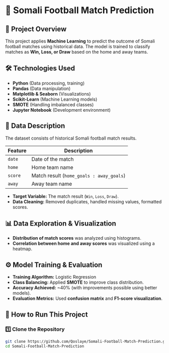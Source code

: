 # 📌 Somali Football Match Prediction

## 📖 Project Overview
This project applies **Machine Learning** to predict the outcome of Somali football matches using historical data. The model is trained to classify matches as **Win, Loss, or Draw** based on the home and away teams.

## 🛠️ Technologies Used
- **Python** (Data processing, training)
- **Pandas** (Data manipulation)
- **Matplotlib & Seaborn** (Visualizations)
- **Scikit-Learn** (Machine Learning models)
- **SMOTE** (Handling imbalanced classes)
- **Jupyter Notebook** (Development environment)


## 📝 Data Description
The dataset consists of historical Somali football match results.

| Feature | Description |
|---------|------------|
| `date` | Date of the match |
| `home` | Home team name |
| `score` | Match result (`home_goals : away_goals`) |
| `away` | Away team name |

- **Target Variable:** The match result (`Win`, `Loss`, `Draw`).
- **Data Cleaning:** Removed duplicates, handled missing values, formatted scores.

## 📊 Data Exploration & Visualization
- **Distribution of match scores** was analyzed using histograms.
- **Correlation between home and away scores** was visualized using a heatmap.

## ⚙️ Model Training & Evaluation
- **Training Algorithm:** Logistic Regression
- **Class Balancing:** Applied **SMOTE** to improve class distribution.
- **Accuracy Achieved:** ~40% (with improvements possible using better models).
- **Evaluation Metrics:** Used **confusion matrix** and **F1-score visualization**.

## 🚀 How to Run This Project
### **1️⃣ Clone the Repository**
```sh
git clone https://github.com/Qoslaye/Somali-Football-Match-Prediction.git
cd Somali-Football-Match-Prediction


